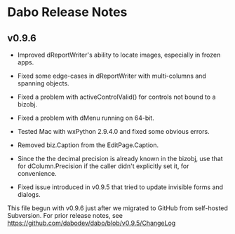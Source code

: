 Dabo Release Notes
==================

v0.9.6
------
 * Improved dReportWriter's ability to locate images, especially in frozen apps.

 * Fixed some edge-cases in dReportWriter with multi-columns and spanning objects.

 * Fixed a problem with activeControlValid() for controls not bound to a bizobj.

 * Fixed a problem with dMenu running on 64-bit.

 * Tested Mac with wxPython 2.9.4.0 and fixed some obvious errors.

 * Removed biz.Caption from the EditPage.Caption.
    
 * Since the the decimal precision is already known in the bizobj, use that for dColumn.Precision if the caller didn't explicitly set it, for convenience.

 * Fixed issue introduced in v0.9.5 that tried to update invisible forms and dialogs.


This file begun with v0.9.6 just after we migrated to GitHub from self-hosted Subversion. For prior release notes, see https://github.com/dabodev/dabo/blob/v0.9.5/ChangeLog
